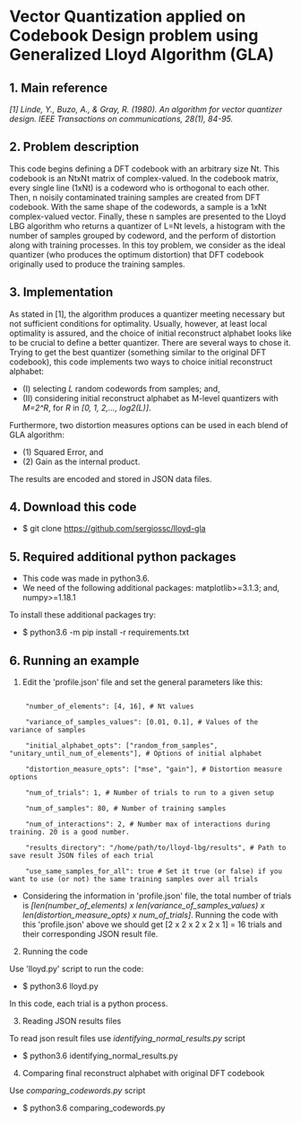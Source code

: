 # Vector Quantization applied on Codebook Design problem using Generalized Lloyd Algorithm (GLA)

## 1. Main reference
*[1] Linde, Y., Buzo, A., & Gray, R. (1980). An algorithm for vector quantizer design. IEEE Transactions on communications, 28(1), 84-95.*

## 2. Problem description

This code begins defining a DFT codebook with an arbitrary size Nt. This codebook is an NtxNt matrix of complex-valued. In the codebook matrix, every single line (1xNt) is a codeword who is orthogonal to each other. Then, n noisily contaminated training samples are created from DFT codebook. With the same shape of the codewords, a sample is a 1xNt complex-valued vector. Finally, these n samples are presented to the Lloyd LBG algorithm who returns a quantizer of L=Nt levels, a histogram with the number of samples grouped by codeword, and the perform of distortion along with training processes. In this toy problem, we consider as the ideal quantizer (who produces the optimum distortion) that DFT codebook originally used to produce the training samples.


## 3. Implementation
As stated in [1], the algorithm produces a quantizer meeting necessary but not sufficient conditions for optimality. Usually, however, at least local optimality is assured, and the choice of initial reconstruct alphabet looks like to be crucial to define a better quantizer. There are several ways to chose it. Trying to get the best quantizer (something similar to the original DFT codebook), this code implements two ways to choice initial reconstruct alphabet:

* (I) selecting *L* random codewords from samples; and, 
* (II) considering initial reconstruct alphabet as M-level quantizers with *M=2^R*, for *R* in *[0, 1, 2,..., log2(L)]*. 

Furthermore, two distortion measures options can be used in each blend of GLA algorithm: 

* (1) Squared Error, and 
* (2) Gain as the internal product. 

The results are encoded and stored in JSON data files.

## 4. Download this code
* $ git clone https://github.com/sergiossc/lloyd-gla

## 5. Required additional python packages
* This code was made in python3.6.
* We need of the following additional packages: matplotlib>=3.1.3; and, numpy>=1.18.1

To install these additional packages try:
* $ python3.6 -m pip install -r requirements.txt


## 6. Running an example
1. Edit the 'profile.json' file and set the general parameters like this:


```

    "number_of_elements": [4, 16], # Nt values 
    
    "variance_of_samples_values": [0.01, 0.1], # Values of the variance of samples
    
    "initial_alphabet_opts": ["random_from_samples", "unitary_until_num_of_elements"], # Options of initial alphabet
    
    "distortion_measure_opts": ["mse", "gain"], # Distortion measure  options
    
    "num_of_trials": 1, # Number of trials to run to a given setup
    
    "num_of_samples": 80, # Number of training samples
    
    "num_of_interactions": 2, # Number max of interactions during training. 20 is a good number.
    
    "results_directory": "/home/path/to/lloyd-lbg/results", # Path to save result JSON files of each trial
    
    "use_same_samples_for_all": true # Set it true (or false) if you want to use (or not) the same training samples over all trials
```

* Considering the information in 'profile.json' file, the total number of trials is *[len(number_of_elements) x len(variance_of_samples_values) x len(distortion_measure_opts) x num_of_trials]*. Running the code with this 'profile.json' above we should get [2 x 2 x 2 x 2 x 1] = 16 trials and their corresponding JSON result file.

2. Running the code

Use 'lloyd.py' script to run the code:
*  $ python3.6 lloyd.py

In this code, each trial is a python process.

3. Reading JSON results files

To read json result files use *identifying_normal_results.py* script
*  $ python3.6 identifying\_normal\_results.py

4. Comparing final reconstruct alphabet with original DFT codebook

Use *comparing_codewords.py* script

*  $ python3.6 comparing\_codewords.py
